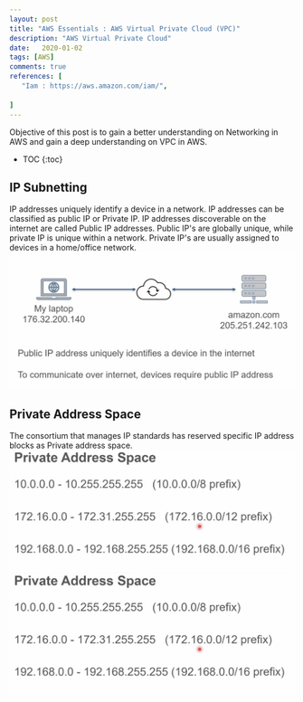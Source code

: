```yaml
---
layout: post
title: "AWS Essentials : AWS Virtual Private Cloud (VPC)"
description: "AWS Virtual Private Cloud"
date:   2020-01-02
tags: [AWS]
comments: true
references: [
   "Iam : https://aws.amazon.com/iam/",
   
]
---  
```


Objective of this post is to gain a better understanding on Networking in AWS and gain a deep understanding on VPC in AWS.

* TOC
{:toc}

## IP Subnetting  
IP addresses uniquely identify a device in a network.  IP addresses can be classified as public IP or Private IP. IP addresses discoverable on the internet are called Public IP addresses. Public IP's are globally unique, while private IP is unique within a network. Private IP's are usually assigned to devices in a home/office network.
<img src="../../images/2020-11-14-11-51-56.png" class="img-responsive"/>

## Private Address Space 

The consortium that manages IP standards has reserved specific IP address blocks as Private address space. 
<img src="../../images/2020-11-14-11-54-03.png" class="img-responsive"/>
![](../../images/2020-11-14-11-54-03.png)